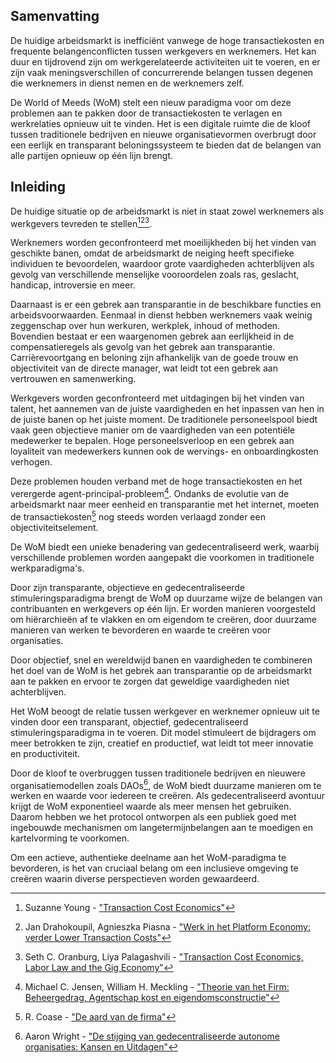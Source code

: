 ## Samenvatting

De huidige arbeidsmarkt is inefficiënt vanwege de hoge transactiekosten en frequente belangenconflicten tussen werkgevers en werknemers. Het kan duur en tijdrovend zijn om werkgerelateerde activiteiten uit te voeren, en er zijn vaak meningsverschillen of concurrerende belangen tussen degenen die werknemers in dienst nemen en de werknemers zelf.

De World of Meeds (WoM) stelt een nieuw paradigma voor om deze problemen aan te pakken door de transactiekosten te verlagen en werkrelaties opnieuw uit te vinden. Het is een digitale ruimte die de kloof tussen traditionele bedrijven en nieuwe organisatievormen overbrugt door een eerlijk en transparant beloningssysteem te bieden dat de belangen van alle partijen opnieuw op één lijn brengt.

## Inleiding

De huidige situatie op de arbeidsmarkt is niet in staat zowel werknemers als werkgevers tevreden te stellen[^1][^2][^3].

Werknemers worden geconfronteerd met moeilijkheden bij het vinden van geschikte banen, omdat de arbeidsmarkt de neiging heeft specifieke individuen te bevoordelen, waardoor grote vaardigheden achterblijven als gevolg van verschillende menselijke vooroordelen zoals ras, geslacht, handicap, introversie en meer.

Daarnaast is er een gebrek aan transparantie in de beschikbare functies en arbeidsvoorwaarden. Eenmaal in dienst hebben werknemers vaak weinig zeggenschap over hun werkuren, werkplek, inhoud of methoden. Bovendien bestaat er een waargenomen gebrek aan eerlijkheid in de compensatieregels als gevolg van het gebrek aan transparantie. Carrièrevoortgang en beloning zijn afhankelijk van de goede trouw en objectiviteit van de directe manager, wat leidt tot een gebrek aan vertrouwen en samenwerking.

Werkgevers worden geconfronteerd met uitdagingen bij het vinden van talent, het aannemen van de juiste vaardigheden en het inpassen van hen in de juiste banen op het juiste moment. De traditionele personeelspool biedt vaak geen objectieve manier om de vaardigheden van een potentiële medewerker te bepalen. Hoge personeelsverloop en een gebrek aan loyaliteit van medewerkers kunnen ook de wervings- en onboardingkosten verhogen.

Deze problemen houden verband met de hoge transactiekosten en het verergerde agent-principal-probleem[^4]. Ondanks de evolutie van de arbeidsmarkt naar meer eenheid en transparantie met het internet, moeten de transactiekosten[^5] nog steeds worden verlaagd zonder een objectiviteitselement.

De WoM biedt een unieke benadering van gedecentraliseerd werk, waarbij verschillende problemen worden aangepakt die voorkomen in traditionele werkparadigma's.

Door zijn transparante, objectieve en gedecentraliseerde stimuleringsparadigma brengt de WoM op duurzame wijze de belangen van contribuanten en werkgevers op één lijn. Er worden manieren voorgesteld om hiërarchieën af te vlakken en om eigendom te creëren, door duurzame manieren van werken te bevorderen en waarde te creëren voor organisaties.

Door objectief, snel en wereldwijd banen en vaardigheden te combineren het doel van de WoM is het gebrek aan transparantie op de arbeidsmarkt aan te pakken en ervoor te zorgen dat geweldige vaardigheden niet achterblijven.

Het WoM beoogt de relatie tussen werkgever en werknemer opnieuw uit te vinden door een transparant, objectief, gedecentraliseerd stimuleringsparadigma in te voeren. Dit model stimuleert de bijdragers om meer betrokken te zijn, creatief en productief, wat leidt tot meer innovatie en productiviteit.

Door de kloof te overbruggen tussen traditionele bedrijven en nieuwere organisatiemodellen zoals DAOs[^6], de WoM biedt duurzame manieren om te werken en waarde voor iedereen te creëren. Als gedecentraliseerd avontuur krijgt de WoM exponentieel waarde als meer mensen het gebruiken. Daarom hebben we het protocol ontworpen als een publiek goed met ingebouwde mechanismen om langetermijnbelangen aan te moedigen en kartelvorming te voorkomen.

Om een actieve, authentieke deelname aan het WoM-paradigma te bevorderen, is het van cruciaal belang om een inclusieve omgeving te creëren waarin diverse perspectieven worden gewaardeerd.


[^1]: Suzanne Young - ["Transaction Cost Economics"](https://www.academia.edu/24703426/Transaction_Cost_Economics)
[^2]: Jan Drahokoupil, Agnieszka Piasna - ["Werk in het Platform Economy: verder Lower Transaction Costs"](https://www.intereconomics.eu/contents/year/2017/number/6/article/work-in-the-platform-economy-beyond-lower-transaction-costs.html)
[^3]: Seth C. Oranburg, Liya Palagashvili - ["Transaction Cost Economics, Labor Law and the Gig Economy"](https://dsc.duq.edu/cgi/viewcontent.cgi?article=1115&context=law-faculty-scholarship)
[^4]: Michael C. Jensen, William H. Meckling - ["Theorie van het Firm: Beheergedrag, Agentschap kost en eigendomsconstructie"](https://www.sfu.ca/~wainwrig/Econ400/jensen-meckling.pdf)
[^5]: R. Coase - ["De aard van de firma"](http://econdse.org/wp-content/uploads/2014/09/firm-coase.pdf)
[^6]: Aaron Wright - ["De stijging van gedecentraliseerde autonome organisaties: Kansen en Uitdagen"](https://stanford-jblp.pubpub.org/pub/rise-of-daos/release/1)